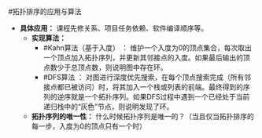 #拓扑排序的应用与算法    
* **具体应用：** 课程先修关系、项目任务依赖、软件编译顺序等。
    *   **实现算法：**
        *   #Kahn算法（基于入度） ： 维护一个入度为0的顶点集合，每次取出一个顶点加入拓扑序列，并更新其邻接点的入度。如果最后输出的顶点数少于总顶点数，则说明图中存在环。
        *   #DFS算法 ：  对图进行深度优先搜索，在每个顶点搜索完成（所有邻接点都已被访问）时，将其加入一个栈或列表的前端。最终得到的序列的逆序就是一个拓扑序列。如果DFS过程中遇到一个已经处于当前递归栈中的“灰色”节点，则说明发现了环。
    *   **拓扑序列的唯一性：** 什么时候拓扑序列是唯一的？（当且仅当拓扑排序的每一步，入度为0的顶点只有一个时）
